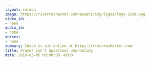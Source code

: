 ```yaml
---
layout: sermon
image: https://riverrochester.com/assets/img/logos/logo-16x9.png
video_id:
- none
audio_id:
- none
verses:
- none
summary: Check us out online at https://riverrochester.com!
title: Prayer Isn't Spiritual Journaling
date: 2018-03-05 00:00:00 +0000
---
```

